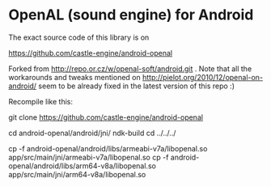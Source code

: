 # OpenAL (sound engine) for Android

The exact source code of this library is on

  https://github.com/castle-engine/android-openal

Forked from http://repo.or.cz/w/openal-soft/android.git .
Note that all the workarounds and tweaks mentioned on
http://pielot.org/2010/12/openal-on-android/
seem to be already fixed in the latest version of this repo :)

Recompile like this:

  git clone https://github.com/castle-engine/android-openal

  cd android-openal/android/jni/
  ndk-build
  cd ../../../

  cp -f android-openal/android/libs/armeabi-v7a/libopenal.so \
    app/src/main/jni/armeabi-v7a/libopenal.so
  cp -f android-openal/android/libs/arm64-v8a/libopenal.so \
    app/src/main/jni/arm64-v8a/libopenal.so
